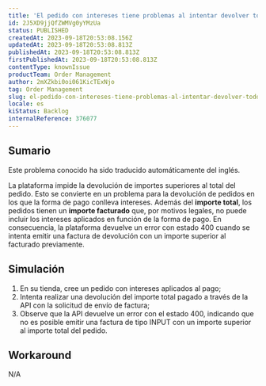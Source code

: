 ```yaml
---
title: 'El pedido con intereses tiene problemas al intentar devolver todos los artículos y reembolsar el pago total'
id: 2J5XD9jjQfZWMVg0yYMzUa
status: PUBLISHED
createdAt: 2023-09-18T20:53:08.156Z
updatedAt: 2023-09-18T20:53:08.813Z
publishedAt: 2023-09-18T20:53:08.813Z
firstPublishedAt: 2023-09-18T20:53:08.813Z
contentType: knownIssue
productTeam: Order Management
author: 2mXZkbi0oi061KicTExNjo
tag: Order Management
slug: el-pedido-con-intereses-tiene-problemas-al-intentar-devolver-todos-los-articulos-y-reembolsar-el-pago-total
locale: es
kiStatus: Backlog
internalReference: 376077
---
```


## Sumario

<div class="alert alert-info">
  <p>Este problema conocido ha sido traducido automáticamente del inglés.</p>
</div>


La plataforma impide la devolución de importes superiores al total del pedido. Esto se convierte en un problema para la devolución de pedidos en los que la forma de pago conlleva intereses.
Además del **importe total**, los pedidos tienen un **importe facturado** que, por motivos legales, no puede incluir los intereses aplicados en función de la forma de pago.
En consecuencia, la plataforma devuelve un error con estado 400 cuando se intenta emitir una factura de devolución con un importe superior al facturado previamente.

###

###

## Simulación



1. En su tienda, cree un pedido con intereses aplicados al pago;
2. Intenta realizar una devolución del importe total pagado a través de la API con la solicitud de envío de factura;
3. Observe que la API devuelve un error con el estado 400, indicando que no es posible emitir una factura de tipo INPUT con un importe superior al importe total del pedido.

###

###

## Workaround


N/A





